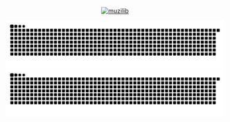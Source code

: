 <!-- [![GitHub Streak](https://streak-stats.demolab.com?user=muzilib)](https://git.io/streak-stats) -->

<div align="center">
    
<a href="https://github.com/muzilib">
    <img src="https://count.getloli.com/get/@:muzilib?theme=asoul" alt="muzilib"/>
</a>
 
![github contribution grid snake animation](https://raw.githubusercontent.com/muzilib/muzilib/output/github-snake-dark.svg#gh-dark-mode-only)
![github contribution grid snake animation](https://raw.githubusercontent.com/muzilib/muzilib/output/github-snake.svg#gh-light-mode-only)
 
</div>
